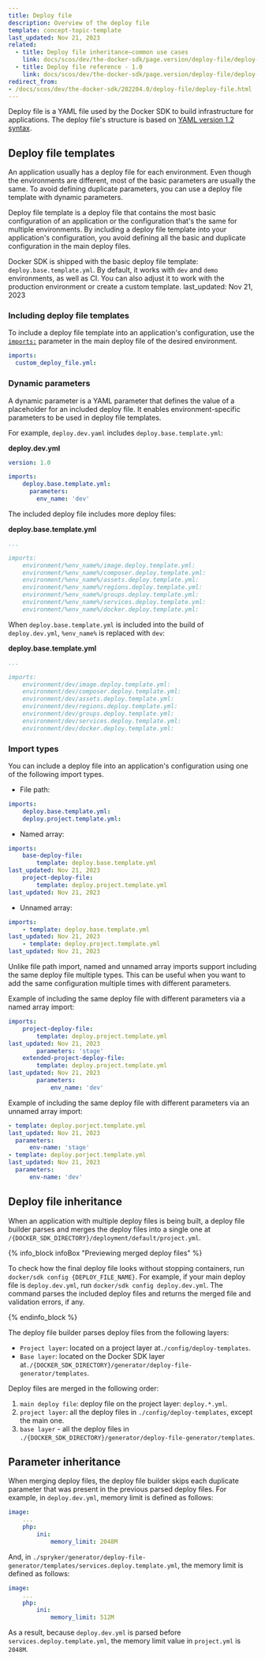 ```yaml
---
title: Deploy file
description: Overview of the deploy file
template: concept-topic-template
last_updated: Nov 21, 2023
related: 
  - title: Deploy file inheritance—common use cases
    link: docs/scos/dev/the-docker-sdk/page.version/deploy-file/deploy-file-inheritance-common-use-cases.html
  - title: Deploy file reference - 1.0
    link: docs/scos/dev/the-docker-sdk/page.version/deploy-file/deploy-file-reference-1.0.html
redirect_from:
- /docs/scos/dev/the-docker-sdk/202204.0/deploy-file/deploy-file.html
---
```


Deploy file is a YAML file used by the Docker SDK to build infrastructure for applications. The deploy file's structure is based on [YAML version 1.2 syntax](https://yaml.org/spec/1.2/spec.html).

## Deploy file templates

An application usually has a deploy file for each environment. Even though the environments are different, most of the basic parameters are usually the same. To avoid defining duplicate parameters, you can use a deploy file template with dynamic parameters.

Deploy file template is a deploy file that contains the most basic configuration of an application or the configuration that's the same for multiple environments. By including a deploy file template into your application's configuration, you avoid defining all the basic and duplicate configuration in the main deploy files.

Docker SDK is shipped with the basic deploy file template: `deploy.base.template.yml`. By default, it works with `dev` and `demo` environments, as well as CI. You can also adjust it to work with the production environment or create a custom template.
last_updated: Nov 21, 2023

### Including deploy file templates

To include a deploy file template into an application's configuration, use the [`imports:`](/docs/scos/dev/the-docker-sdk/{{page.version}}/deploy-file/deploy-file-reference-1.0.html#imports) parameter in the main deploy file of the desired environment.

```yaml
imports:
  custom_deploy_file.yml:
```

### Dynamic parameters

A dynamic parameter is a YAML parameter that defines the value of a placeholder for an included deploy file. It enables environment-specific parameters to be used in deploy file templates.

For example, `deploy.dev.yaml` includes `deploy.base.template.yml`:

**deploy.dev.yml**

```yaml
version: 1.0

imports:
    deploy.base.template.yml:
      parameters:
        env_name: 'dev'
```

The included deploy file includes more deploy files:

**deploy.base.template.yml**

```yaml
...

imports:
    environment/%env_name%/image.deploy.template.yml:
    environment/%env_name%/composer.deploy.template.yml:
    environment/%env_name%/assets.deploy.template.yml:
    environment/%env_name%/regions.deploy.template.yml:
    environment/%env_name%/groups.deploy.template.yml:
    environment/%env_name%/services.deploy.template.yml:
    environment/%env_name%/docker.deploy.template.yml:
```

When `deploy.base.template.yml` is included into the build of `deploy.dev.yml`, `%env_name%` is replaced with `dev`:

**deploy.base.template.yml**

```yaml
...

imports:
    environment/dev/image.deploy.template.yml:
    environment/dev/composer.deploy.template.yml:
    environment/dev/assets.deploy.template.yml:
    environment/dev/regions.deploy.template.yml:
    environment/dev/groups.deploy.template.yml:
    environment/dev/services.deploy.template.yml:
    environment/dev/docker.deploy.template.yml:
```


### Import types

You can include a deploy file into an application's configuration using one of the following import types.

* File path:

```yaml
imports:
    deploy.base.template.yml:
    deploy.project.template.yml:
```      

* Named array:

```yaml
imports:
    base-deploy-file:
        template: deploy.base.template.yml
last_updated: Nov 21, 2023
    project-deploy-file:
        template: deploy.project.template.yml
last_updated: Nov 21, 2023
```

* Unnamed array:

```yaml
imports:
    - template: deploy.base.template.yml
last_updated: Nov 21, 2023
    - template: deploy.project.template.yml
last_updated: Nov 21, 2023
```

Unlike file path import, named and unnamed array imports support including the same deploy file multiple types. This can be useful when you want to add the same configuration multiple times with different parameters.

Example of including the same deploy file with different parameters via a named array import:

```yaml
imports:
    project-deploy-file:
        template: deploy.project.template.yml
last_updated: Nov 21, 2023
        parameters: 'stage'
    extended-project-deploy-file:
        template: deploy.project.template.yml
last_updated: Nov 21, 2023
        parameters:
            env_name: 'dev'
```

Example of including the same deploy file with different parameters via an unnamed array import:

```yaml
- template: deploy.porject.template.yml
last_updated: Nov 21, 2023
  parameters:
      env-name: 'stage'
- template: deploy.porject.template.yml
last_updated: Nov 21, 2023
  parameters:
      env-name: 'dev'
```

## Deploy file inheritance

When an application with multiple deploy files is being built, a deploy file builder parses and merges the deploy files into a single one at `/{DOCKER_SDK_DIRECTORY}/deployment/default/project.yml`.

{% info_block infoBox "Previewing merged deploy files" %}

To check how the final deploy file looks without stopping containers, run `docker/sdk config {DEPLOY_FILE_NAME}`. For example, if your main deploy file is `deploy.dev.yml`, run `docker/sdk config deploy.dev.yml`. The command parses the included deploy files and returns the merged file and validation errors, if any.

{% endinfo_block %}

The deploy file builder parses deploy files from the following layers:
* `Project layer`: located on a project layer at`./config/deploy-templates`.
* `Base layer`: located on the Docker SDK layer at`./{DOCKER_SDK_DIRECTORY}/generator/deploy-file-generator/templates`.


Deploy files are merged in the following order:

1. `main deploy file`: deploy file on the project layer: `deploy.*.yml`.
2. `project layer`: all the deploy files in `./config/deploy-templates`, except the main one.
3. `base layer` - all the deploy files in `./{DOCKER_SDK_DIRECTORY}/generator/deploy-file-generator/templates`.

## Parameter inheritance

When merging deploy files, the deploy file builder skips each duplicate parameter that was present in the previous parsed deploy files. For example, in `deploy.dev.yml`, memory limit is defined as follows:

```yaml
image:
    ...
    php:
        ini:
            memory_limit: 2048M
```

And, in `./spryker/generator/deploy-file-generator/templates/services.deploy.template.yml`, the memory limit is defined as follows:

```yaml
image:
    ...
    php:
        ini:
            memory_limit: 512M
```

As a result, because `deploy.dev.yml` is parsed before `services.deploy.template.yml`, the memory limit value in `project.yml` is `2048M`.
